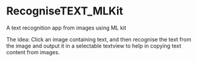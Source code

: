 # RecogniseTEXT_MLKit
A text recognition app from images using ML kit

The idea: Click an image containing text, and then recognise the text from the image and output it in a selectable textview to help in copying text content from images.
